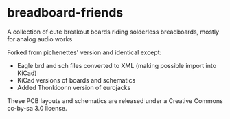 breadboard-friends
==================

A collection of cute breakout boards riding solderless breadboards, mostly for analog audio works

Forked from pichenettes' version and identical except:
- Eagle brd and sch files converted to XML (making possible import into KiCad)
- KiCad versions of boards and schematics
- Added Thonkiconn version of eurojacks

These PCB layouts and schematics are released under a Creative Commons cc-by-sa
3.0 license.
